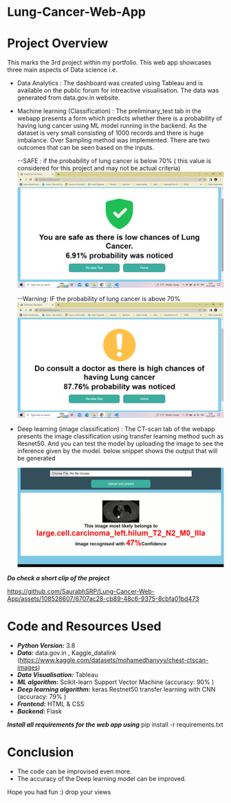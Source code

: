 # Lung-Cancer-Web-App

# Project Overview
This marks the 3rd project within my portfolio. This web app showcases three main aspects of Data science i.e.
- Data Analytics : The dashboard was created using Tableau and is available on the public forum for intreactive visualisation. The data was generated from data.gov.in website.
- Machine learning (Classification) : The preliminary_test tab in the webapp presents a form which predicts whether there is a probability of having lung cancer using ML model running in the backend. As the dataset is very small consisting of 1000 records and there is huge imbalance. Over Sampling method was implemented.
  There are two outcomes that can be seen based on the inputs.
  
  --SAFE : if the probability of lung cancer is below 70% ( this value is considered for this project and may not be actual criteria)
  ![Alt text](https://github.com/SaurabhSRP/Lung-Cancer-Web-App/blob/main/Project%20snapshot/ML%20safe.png)

  --Warning: IF the probability of lung cancer is above 70%
  ![Alt text](https://github.com/SaurabhSRP/Lung-Cancer-Web-App/blob/main/Project%20snapshot/ML%20not%20safe.png)
  
- Deep learning (image classification) : The CT-scan tab of the webapp presents the image classification using transfer learning method such as Resnet50. And you can test the model by uploading the image to see the inference given by the model. below snippet shows the output that will be generated

  ![Alt text](https://github.com/SaurabhSRP/Lung-Cancer-Web-App/blob/main/Project%20snapshot/DLoutput.png)

***Do check a short clip of the project***




https://github.com/SaurabhSRP/Lung-Cancer-Web-App/assets/108528607/6707ac28-cb89-48c6-9375-8cbfa01bd473

# Code and Resources Used
- ***Python Version:*** 3.8
- ***Data:*** data.gov.in , Kaggle_datalink (https://www.kaggle.com/datasets/mohamedhanyyy/chest-ctscan-images)
- ***Data Visualisation:*** Tableau
- ***ML algorithm:*** Scikit-learn Support Vector Machine (accuracy: 90% )
- ***Deep learning algorithm:*** keras Restnet50 transfer learning with CNN (accuracy: 79% )
- ***Frontend:*** HTML & CSS
- ***Backend:*** Flask

***Install all requirements for the web app using*** pip install -r requirements.txt


# Conclusion
- The code can be improvised even more.
- The accuracy of the Deep learning model can be improved.



 Hope you had fun :) drop your views 



